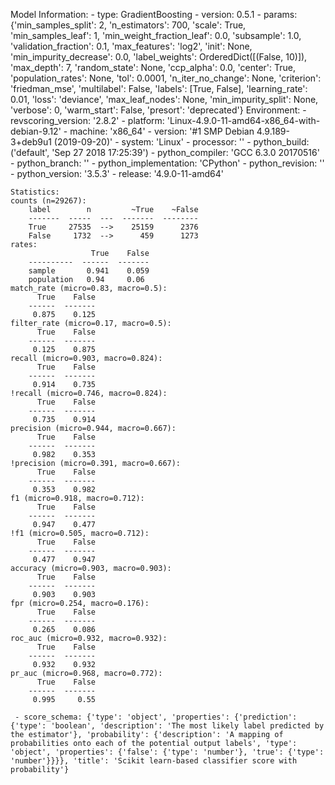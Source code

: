 Model Information:
	 - type: GradientBoosting
	 - version: 0.5.1
	 - params: {'min_samples_split': 2, 'n_estimators': 700, 'scale': True, 'min_samples_leaf': 1, 'min_weight_fraction_leaf': 0.0, 'subsample': 1.0, 'validation_fraction': 0.1, 'max_features': 'log2', 'init': None, 'min_impurity_decrease': 0.0, 'label_weights': OrderedDict([(False, 10)]), 'max_depth': 7, 'random_state': None, 'ccp_alpha': 0.0, 'center': True, 'population_rates': None, 'tol': 0.0001, 'n_iter_no_change': None, 'criterion': 'friedman_mse', 'multilabel': False, 'labels': [True, False], 'learning_rate': 0.01, 'loss': 'deviance', 'max_leaf_nodes': None, 'min_impurity_split': None, 'verbose': 0, 'warm_start': False, 'presort': 'deprecated'}
	Environment:
	 - revscoring_version: '2.8.2'
	 - platform: 'Linux-4.9.0-11-amd64-x86_64-with-debian-9.12'
	 - machine: 'x86_64'
	 - version: '#1 SMP Debian 4.9.189-3+deb9u1 (2019-09-20)'
	 - system: 'Linux'
	 - processor: ''
	 - python_build: ('default', 'Sep 27 2018 17:25:39')
	 - python_compiler: 'GCC 6.3.0 20170516'
	 - python_branch: ''
	 - python_implementation: 'CPython'
	 - python_revision: ''
	 - python_version: '3.5.3'
	 - release: '4.9.0-11-amd64'
	
	Statistics:
	counts (n=29267):
		label        n         ~True    ~False
		-------  -----  ---  -------  --------
		True     27535  -->    25159      2376
		False     1732  -->      459      1273
	rates:
		              True    False
		----------  ------  -------
		sample       0.941    0.059
		population   0.94     0.06
	match_rate (micro=0.83, macro=0.5):
		  True    False
		------  -------
		 0.875    0.125
	filter_rate (micro=0.17, macro=0.5):
		  True    False
		------  -------
		 0.125    0.875
	recall (micro=0.903, macro=0.824):
		  True    False
		------  -------
		 0.914    0.735
	!recall (micro=0.746, macro=0.824):
		  True    False
		------  -------
		 0.735    0.914
	precision (micro=0.944, macro=0.667):
		  True    False
		------  -------
		 0.982    0.353
	!precision (micro=0.391, macro=0.667):
		  True    False
		------  -------
		 0.353    0.982
	f1 (micro=0.918, macro=0.712):
		  True    False
		------  -------
		 0.947    0.477
	!f1 (micro=0.505, macro=0.712):
		  True    False
		------  -------
		 0.477    0.947
	accuracy (micro=0.903, macro=0.903):
		  True    False
		------  -------
		 0.903    0.903
	fpr (micro=0.254, macro=0.176):
		  True    False
		------  -------
		 0.265    0.086
	roc_auc (micro=0.932, macro=0.932):
		  True    False
		------  -------
		 0.932    0.932
	pr_auc (micro=0.968, macro=0.772):
		  True    False
		------  -------
		 0.995     0.55
	
	 - score_schema: {'type': 'object', 'properties': {'prediction': {'type': 'boolean', 'description': 'The most likely label predicted by the estimator'}, 'probability': {'description': 'A mapping of probabilities onto each of the potential output labels', 'type': 'object', 'properties': {'false': {'type': 'number'}, 'true': {'type': 'number'}}}}, 'title': 'Scikit learn-based classifier score with probability'}

